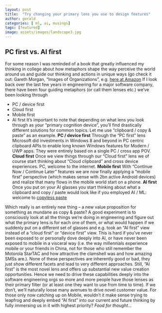 ```yaml
---
layout: post
title:  "Try changing your primary lens you use to design features"
author: gerald
categories: [ ml, ai, musings]
tags: [featured]
image: assets/images/landscape3.jpg
---
```


PC first vs. AI first
---
For some reason I was reminded of a book that greatly influenced my thinking in college about how metaphors shape the way perceive the world around us and guide our thinking and actions in unique ways (go check it out: Gareth Morgan, “Images of Organizations”, e.g. [here at Amazon](https://www.amazon.com/dp/0761906320/sr=8-2/qid=1496721743) 
If I look back over the last few years in engineering for a major software company, there have been four guiding metaphors (or call them lenses etc.) we’ve been looking through 
* PC / device first
* Cloud first
* Mobile first
* AI first
It’s important to note that depending on what lens you look through as your “primary cognition device”, you’ll find drastically different solutions for common topics. Let me use “clipboard / copy & paste” as an example.
**PC / device first**
Through the “PC first” lens Microsoft did investments in Windows 8 and beyond in PC centric clipboard APIs to enable long known Windows features for Modern / UWP apps. They were entirely based on a single PC / cross app POV.
**Cloud first**
Once we view things through our “Cloud first” lens we of course start thinking about “Cloud clipboard” and cross device experiences. PC, welcome to the internet.
**Mobile first**
With “Continue Now / Continue Later” features we are now finally applying a “mobile first” perspective (which makes sense with 2bn active Android devices) and realize that many flows in the mobile world start on a phone. 
**AI first**
Once you put on your AI glasses you start thinking about what a clipboard and copy / paste would look like if you employed AI / ML: welcome to [copyless paste]( https://www.engadget.com/2017/04/24/android-o-copyless-paste/)

Which really is an entirely new thing – a new value proposition for something as mundane as copy & paste?
A good experiment is to consciously look at all the things we’re doing in engineering and figure out what the primary lens is for each one of them, or what would happen if we suddenly put on a different set of glasses and e.g. took an “AI first” view instead of a “cloud first” or “device first” view. This is hard if you’ve never been exposed to or personally dove deeply into AI, or have never been exposed to mobile in a visceral way (i.e. the way millennials experience mobile or your friends in China, not for those who still remember the Motorola StarTAC and how attractive the clamshell was and how amazing SMSs are.).
None of these perspectives are inherently good or bad, they just show different facets and lead to very different approaches. Still, “AI first” is the most novel lens and offers up substantial new value creation opportunities. Hence we need to drive these capabilities deeply into the software engineering orgs so more and more people have those lenses as their primary filter (or at least one they want to use from time to time). If we don’t, we’ll naturally loose many avenues to drive novel customer value.
For those only now catching up on Mobile, wouldn’t it make sense trying to leapfrog and deeply embed “AI first” into our current and future thinking by fully immersing us in it with highest priority?
*Food for thought...*
